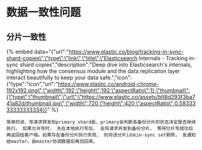 # 数据一致性问题

## 分片一致性

{% embed data="{\"url\":\"https://www.elastic.co/blog/tracking-in-sync-shard-copies\",\"type\":\"link\",\"title\":\"Elasticsearch Internals - Tracking in-sync shard copies\",\"description\":\"Deep dive into Elasticsearch\'s internals, highlighting how the consensus module and the data replication layer interact beautifully to keep your data safe.\",\"icon\":{\"type\":\"icon\",\"url\":\"https://www.elastic.co/android-chrome-192x192.png\",\"width\":192,\"height\":192,\"aspectRatio\":1},\"thumbnail\":{\"type\":\"thumbnail\",\"url\":\"https://www.elastic.co/assets/blt8d293f3ba741a82d/thumbnail.jpg\",\"width\":720,\"height\":420,\"aspectRatio\":0.5833333333333334}}" %}

    简单的说，写请求转发到primary shard逅，primary会判断各备份分片的状态决定是否继续执行。 如果允许写时， 先在本地执行写后， 会将请求并发到备份分片， 等待分片写成功后再返回给客户端。如果存在备份分片执行失败， 则将该分片id从in-sync set剔除， 发通知给master。由master协调数据后再加回来。

